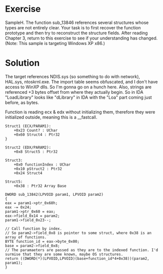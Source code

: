 # Exercise
SampleH.
The function sub_13846 references several structures whose types are not entirely clear.
Your task is to first recover the function prototype and then try to reconstruct the structure fields.
After reading Chapter 3, return to this exercise to see if your understanding has changed.
(Note: This sample is targeting Windows XP x86.)

# Solution
The target references NDIS.sys (so something to do with network), HAL.sys, ntoskrnl.exe.
The import table seems obfuscated, and I don't have access to WinXP dlls. So I'm gonna go on a hunch here.
Also, strings are referenced +3 bytes offset from where they actually begin. So in IDA "LoadLibrary" looks like "dLibrary" in IDA with the "Loa" part coming just before, as bytes.

Function is reading ecx & edx without initializing them, therefore they were initialized outside, meaning this is a __fastcall.

```
Struct1 (ECX/PARAM1):
	+0x23 Count? : UChar
	+0x60 Struct4 : Ptr32
}

Struct2 (EDX/PARAM2):
	+0x8 Struct5 : Ptr32

Struct3:
	+0x0 functionIndex : UChar
	+0x10 pStruct2 : Ptr32
	+0x24 Struct4

Struct5:
	+0x38 : Ptr32 Array Base

DWORD sub_13842(LPVOID param1, LPVOID param2)
{
eax = param1->ptr_0x60h;
eax -= 0x24;
param1->ptr_0x60 = eax;
eax->field_0x14 = param2;
param1->field_0x23--;

// Call function by index.
// So param2->field_0x8 is pointer to some struct, where 0x38 is an array of functions.
BYTE function_id = eax->byte_0x00;
base = param2->field_0x8;
// The paramaeters are passed as they are to the indexed function. I'd surmise that they are some known, maybe OS structures.
return ((DWORD(*)(LPVOID,LPVOID)(base+function_id*4+0x38))(param2, param1);
}
```

